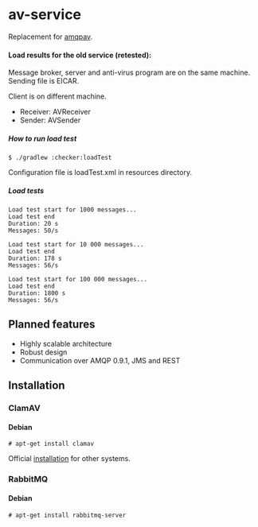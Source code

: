# av-service

Replacement for [amqpav](https://github.com/dvoraka/amqpav).

#### Load results for the old service (retested):

Message broker, server and anti-virus program are on the same machine. Sending file is EICAR.

Client is on different machine.

* Receiver: AVReceiver
* Sender: AVSender

##### How to run load test
```
$ ./gradlew :checker:loadTest
```
Configuration file is loadTest.xml in resources directory.

##### Load tests
```
Load test start for 1000 messages...
Load test end
Duration: 20 s
Messages: 50/s
```
```
Load test start for 10 000 messages...
Load test end
Duration: 178 s
Messages: 56/s
```
```
Load test start for 100 000 messages...
Load test end
Duration: 1800 s
Messages: 56/s
```

## Planned features
* Highly scalable architecture
* Robust design
* Communication over AMQP 0.9.1, JMS and REST

## Installation
### ClamAV
#### Debian
```
# apt-get install clamav
```
Official [installation](http://www.clamav.net/documents/installing-clamav) for other systems.

### RabbitMQ
#### Debian
```
# apt-get install rabbitmq-server
```
